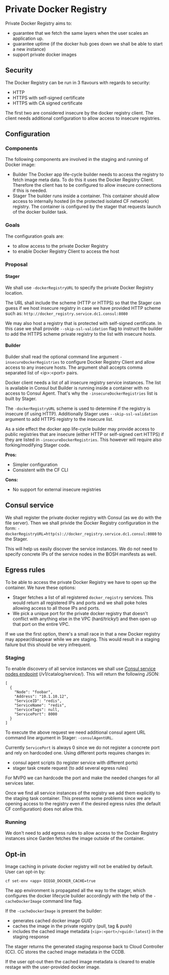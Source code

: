 # Private Docker Registry

Private Docker Registry aims to:
- guarantee that we fetch the same layers when the user scales an application up.
- guarantee uptime (if the docker hub goes down we shall be able to start a new instance)
- support private docker images

## Security

The Docker Registry can be run in 3 flavours with regards to security:
- HTTP
- HTTPS with self-signed certificate
- HTTPS with CA signed certificate

The first two are considered insecure by the docker registry client. The client needs additional configuration to allow access to insecure registries.

## Configuration

### Components

The following components are involved in the staging and running of Docker image:
- Builder
The Docker app life-cycle builder needs to access the registry to fetch image meta data. To do this it uses the Docker Registry Client. Therefore the client has to be configured to allow insecure connections if this is needed.
- Stager
The builder runs inside a container. This container should allow access to internally hosted (in the protected isolated CF network) registry. The container is configured by the stager that requests launch of the docker builder task.

### Goals

The configuration goals are:
- to allow access to the private Docker Registry
- to enable Docker Registry Client to access the host

### Proposal

#### Stager

We shall use `-dockerRegistryURL` to specify the private Docker Registry location.

The URL shall include the scheme (HTTP or HTTPS) so that the Stager can guess if we host insecure registry in case we have provided HTTP scheme such as: `http://docker_registry.service.dc1.consul:8080`

We may also host a registry that is protected with self-signed certificate. In this case we shall provide `--skip-ssl-validation` flag to instruct the builder to add the HTTPS scheme private registry to the list with insecure hosts.

#### Builder

Builder shall read the optional command line argument `-insecureDockerRegistries` to configure Docker Registry Client and allow access to any insecure hosts. The argument shall accepts comma separated list of \<ip\>:\<port\> pairs. 

Docker client needs a list of all insecure registry service instances. The list is available in Consul but Builder is running inside a container with no access to Consul Agent. That's why the `-insecureDockerRegistries` list is built by Stager. 

The `-dockerRegistryURL` scheme is used to determine if the registry is insecure (if using HTTP). Additionally Stager uses `--skip-ssl-validation` argument to add HTTPS registry to the insecure list.

As a side effect the docker app life-cycle builder may provide access to public registries that are insecure (either HTTP or self-signed cert HTTPS) if they are listed in `-insecureDockerRegistries`. This however will require also forking/modifying Stager code.

**Pros:**

- Simpler configuration
- Consistent with the CF CLI

**Cons:**

- No support for external insecure registries

## Consul service

We shall register the private docker registry with Consul (as we do with the file server). Then we shall privide the Docker Registry configuration in the form: `-dockerRegistryURL=http(s)://docker_registry.service.dc1.consul:8080` to the Stager.

This will help us easily discover the service instances. We do not need to specify concrete IPs of the service nodes in the BOSH manifests as well.

## Egress rules

To be able to access the private Docker Registry we have to open up the container. We have these options:

- Stager fetches a list of all registered `docker_registry` services. This would return all registered IPs and ports and we shall poke holes allowing access to all those IPs and ports.
- We pick a unique port for the private docker registry that doesn't conflict with anything else in the VPC (hard/tricky!) and then open up that port on the entire VPC.

If we use the first option, there's a small race in that a new Docker registry may appear/disappear while we are staging. This would result in a staging failure but this should be very infrequent.

### Staging

To enable discovery of all service instances we shall use [Consul service nodes endpoint](http://www.consul.io/docs/agent/http.html#_v1_catalog_service_lt_service_gt_) (/v1/catalog/service/<service>). This will return the following JSON:
```
[
  {
    "Node": "foobar",
    "Address": "10.1.10.12",
    "ServiceID": "redis",
    "ServiceName": "redis",
    "ServiceTags": null,
    "ServicePort": 8000
  }
]
```

To execute the above request we need additional consul agent URL command line argument in Stager: `-consulAgentURL`.

Currently `ServicePort` is always 0 since we do not register a concrete port and rely on hardcoded one. Using different ports requires changes in:

- consul agent scripts (to register service with different ports)
- stager task create request (to add several egress rules)

For MVP0 we can hardcode the port and make the needed changes for all services later.

Once we find all service instances of the registry we add them explicitly to the staging task container. This presents some problems since we are opening access to the registry even if the desired egress rules (the default CF configuration) does not allow this.

### Running

We don't need to add egress rules to allow access to the Docker Registry instances since Garden fetches the image outside of the container.

## Opt-in

Image caching in private docker registry will not be enabled by default. User can opt-in by:

```
cf set-env <app> DIEGO_DOCKER_CACHE=true
```

The app environment is propagated all the way to the stager, which configures the docker lifecycle builder accordingly with the help of the `-cacheDockerImage` command line flag.

If the `-cacheDockerImage` is present the builder:  
- generates cached docker image GUID  
- caches the image in the private registry (pull, tag & push)  
- includes the cached image metadata (`<ip>:<port>/<guid>:latest`) in the staging response

The stager returns the generated staging response back to Cloud Controller (CC). CC stores the cached image metadata in the CCDB.

If the user opt-out then the cached image metadata is cleared to enable restage with the user-provided docker image.
